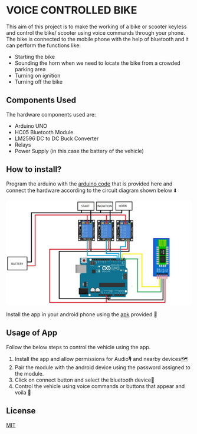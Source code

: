# VOICE CONTROLLED BIKE

This aim of this project is to make the working of a bike or scooter keyless and control the bike/ scooter using voice commands through your phone. The bike is connected to the mobile phone with the help of bluetooth and it can perform the functions like:
* Starting the bike
* Sounding the horn when we need to locate the bike from a crowded parking area
* Turning on ignition
* Turning off the bike

## Components Used

The hardware components used are:
* Arduino UNO
* HC05 Bluetooth Module
* LM2596 DC to DC Buck Converter
* Relays
* Power Supply (in this case the battery of the vehicle)


## How to install?

Program the arduino with the [arduino code](./arduino%20code/main.ino) that is provided here and connect the hardware according to the circuit diagram shown below ⬇️

![circuit diagram](./circuit_diagram/Circuit-diagram.png)

Install the app in your android phone using the [apk](./apk/Dude.apk) provided 📱


## Usage of App

Follow the below steps to control the vehicle using the app.

1. Install the app and allow permissions for Audio🎙️ and nearby devices🗺️
2. Pair the module with the android device using the password assigned to the module.
3. Click on connect button and select the bluetooth device🛵
4. Control the vehicle using voice commands or buttons that appear and voila 🚀


## License

[MIT](https://choosealicense.com/licenses/mit/)